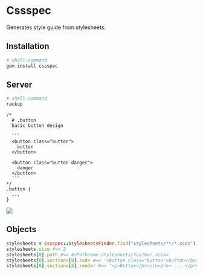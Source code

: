 # Cssspec
Generates style guide from stylesheets.

## Installation
```sh
# shell-command
gem install cssspec
```

## Server
```sh
# shell-command
rackup
```

    /*
      # .button
      basic button design

      ```
      <button class="button">
        button
      </button>

      <button class="button danger">
        danger
      </button>
      ```
    */
    .button {
      ...
    }

![](http://dl.dropboxusercontent.com//u/5978869/image/20131126_005907.png)

## Objects
```ruby
stylesheets = Cssspec::StylesheetsFinder.find("stylesheets/**/*.scss")
stylesheets.size #=> 2
stylesheets[0].path #=> #<Pathname:stylesheets/foo/bar.scss>
stylesheets[0].sections[0].code #=> '<button class="button">button</button>'
stylesheets[0].sections[0].render #=> "<p>Button</p>\n\n<pre> ... </pre>"
```
